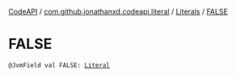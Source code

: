 [CodeAPI](../../index.md) / [com.github.jonathanxd.codeapi.literal](../index.md) / [Literals](index.md) / [FALSE](.)

# FALSE

`@JvmField val FALSE: `[`Literal`](../-literal/index.md)
